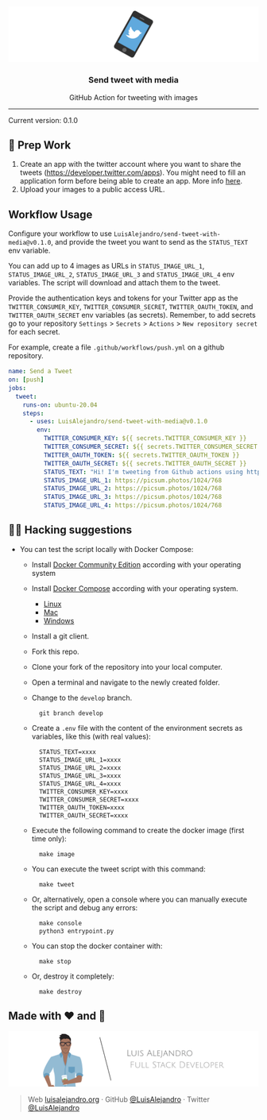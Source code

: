 <p align='center'>
  <img src="https://github.com/LuisAlejandro/send-tweet-with-media/blob/develop/branding/banner.svg">
  <h3 align="center">Send tweet with media</h3>
  <p align="center">GitHub Action for tweeting with images</p>
</p>

---

Current version: 0.1.0

## 🎒 Prep Work

1. Create an app with the twitter account where you want to share the tweets (https://developer.twitter.com/apps). You might need to fill an application form before being able to create an app. More info [here](https://github.com/gr2m/twitter-together/blob/main/docs/01-create-twitter-app.md).
2. Upload your images to a public access URL.

## Workflow Usage

Configure your workflow to use `LuisAlejandro/send-tweet-with-media@v0.1.0`,
and provide the tweet you want to send as the `STATUS_TEXT` env variable.

You can add up to 4 images as URLs in `STATUS_IMAGE_URL_1`,
`STATUS_IMAGE_URL_2`, `STATUS_IMAGE_URL_3` and `STATUS_IMAGE_URL_4`
env variables. The script will download and attach them to the tweet.

Provide the authentication keys and tokens for your Twitter app
as the `TWITTER_CONSUMER_KEY`, `TWITTER_CONSUMER_SECRET`,
`TWITTER_OAUTH_TOKEN`, and `TWITTER_OAUTH_SECRET` env variables
(as secrets). Remember, to add secrets go to your repository
`Settings` > `Secrets` > `Actions` > `New repository secret`
for each secret.

For example, create a file `.github/workflows/push.yml` on
a github repository.

```yml
name: Send a Tweet
on: [push]
jobs:
  tweet:
    runs-on: ubuntu-20.04
    steps:
      - uses: LuisAlejandro/send-tweet-with-media@v0.1.0
        env:
          TWITTER_CONSUMER_KEY: ${{ secrets.TWITTER_CONSUMER_KEY }}
          TWITTER_CONSUMER_SECRET: ${{ secrets.TWITTER_CONSUMER_SECRET }}
          TWITTER_OAUTH_TOKEN: ${{ secrets.TWITTER_OAUTH_TOKEN }}
          TWITTER_OAUTH_SECRET: ${{ secrets.TWITTER_OAUTH_SECRET }}
          STATUS_TEXT: "Hi! I'm tweeting from Github actions using https://github.com/LuisAlejandro/send-tweet-with-media"
          STATUS_IMAGE_URL_1: https://picsum.photos/1024/768
          STATUS_IMAGE_URL_2: https://picsum.photos/1024/768
          STATUS_IMAGE_URL_3: https://picsum.photos/1024/768
          STATUS_IMAGE_URL_4: https://picsum.photos/1024/768
```

## 🕵🏾 Hacking suggestions

- You can test the script locally with Docker Compose:

  * Install [Docker Community Edition](https://docs.docker.com/install/#supported-platforms) according with your operating system
  * Install [Docker Compose](https://docs.docker.com/compose/install/) according with your operating system.

      - [Linux](https://docs.docker.com/compose/install/#install-compose-on-linux-systems)
      - [Mac](https://docs.docker.com/compose/install/#install-compose-on-macos)
      - [Windows](https://docs.docker.com/compose/install/#install-compose-on-windows-desktop-systems)

  * Install a git client.
  * Fork this repo.
  * Clone your fork of the repository into your local computer.
  * Open a terminal and navigate to the newly created folder.
  * Change to the `develop` branch.

          git branch develop

  * Create a `.env` file with the content of the environment secrets as variables, like this (with real values):

          STATUS_TEXT=xxxx
          STATUS_IMAGE_URL_1=xxxx
          STATUS_IMAGE_URL_2=xxxx
          STATUS_IMAGE_URL_3=xxxx
          STATUS_IMAGE_URL_4=xxxx
          TWITTER_CONSUMER_KEY=xxxx
          TWITTER_CONSUMER_SECRET=xxxx
          TWITTER_OAUTH_TOKEN=xxxx
          TWITTER_OAUTH_SECRET=xxxx

  * Execute the following command to create the docker image (first time only):

          make image

  * You can execute the tweet script with this command:

          make tweet

  * Or, alternatively, open a console where you can manually execute the script and debug any errors:

          make console
          python3 entrypoint.py

  * You can stop the docker container with:
  
          make stop

  * Or, destroy it completely:
  
          make destroy
  

## Made with :heart: and :hamburger:

![Banner](https://github.com/LuisAlejandro/send-tweet-with-media/blob/develop/branding/author-banner.svg)

> Web [luisalejandro.org](http://luisalejandro.org/) · GitHub [@LuisAlejandro](https://github.com/LuisAlejandro) · Twitter [@LuisAlejandro](https://twitter.com/LuisAlejandro)